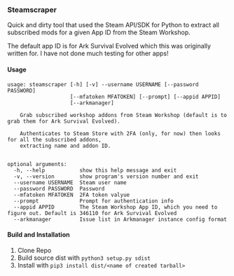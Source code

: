 ### Steamscraper

Quick and dirty tool that used the Steam API/SDK for Python to extract all subscribed mods for
a given App ID from the Steam Workshop.

The default app ID is for Ark Survival Evolved which this was originally written for. I have not done much
testing for other apps!

#### Usage

```
usage: steamscraper [-h] [-v] --username USERNAME [--password PASSWORD]
                    [--mfatoken MFATOKEN] [--prompt] [--appid APPID]
                    [--arkmanager]

    Grab subscribed workshop addons from Steam Workshop (default is to grab them for Ark Survival Evolved).

    Authenticates to Steam Store with 2FA (only, for now) then looks for all the subscribed addons, 
    extracting name and addon ID.
    

optional arguments:
  -h, --help           show this help message and exit
  -v, --version        show program's version number and exit
  --username USERNAME  Steam user name
  --password PASSWORD  Password
  --mfatoken MFATOKEN  2FA token valyue
  --prompt             Prompt for authentication info
  --appid APPID        The Steam Workshop App ID, which you need to figure out. Default is 346110 for Ark Survival Evolved
  --arkmanager         Issue list in Arkmanager instance config format
```

#### Build and Installation

1. Clone Repo
2. Build source dist with `python3 setup.py sdist`
3. Install with `pip3 install dist/<name of created tarball>`
